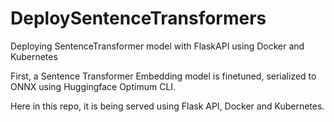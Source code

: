 # DeploySentenceTransformers
Deploying SentenceTransformer model with FlaskAPI using Docker and Kubernetes

First, a Sentence Transformer Embedding model is finetuned, serialized to ONNX using Huggingface Optimum CLI.

Here in this repo, it is being served using Flask API, Docker and Kubernetes. 


